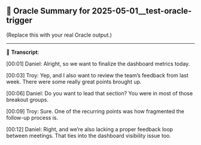 ## 🧠 Oracle Summary for 2025-05-01__test-oracle-trigger

(Replace this with your real Oracle output.)

---

📜 **Transcript**:

[00:01] Daniel: Alright, so we want to finalize the dashboard metrics today.

[00:03] Troy: Yep, and I also want to review the team’s feedback from last week. There were some really great points brought up.

[00:06] Daniel: Do you want to lead that section? You were in most of those breakout groups.

[00:09] Troy: Sure. One of the recurring points was how fragmented the follow-up process is.

[00:12] Daniel: Right, and we’re also lacking a proper feedback loop between meetings. That ties into the dashboard visibility issue too.

